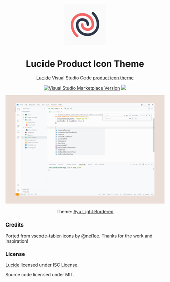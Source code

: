 <p align="center">
<img src="https://github.com/ZTL-UwU/vscode-icons-lucide/blob/main/icon.png?raw=true" height="130" width="130"/>
</p>

<h1 align="center">Lucide Product Icon Theme</h1>

<p align="center"><a href="https://lucide.dev/">Lucide</a> Visual Studio Code <a href="https://code.visualstudio.com/api/extension-guides/product-icon-theme">product icon theme</a></p>

<p align="center">
<a href="https://marketplace.visualstudio.com/items?itemName=ztluwu.lucide-icons" target="__blank"><img src="https://img.shields.io/visual-studio-marketplace/v/ztluwu.lucide-icons.svg?color=EBDED6&amp;label=Marketplace&logo=visual-studio-code" alt="Visual Studio Marketplace Version" /></a>
<a href="https://ko-fi.com/ztl_uwu" target="__blank"><img src="https://img.shields.io/badge/sponsor%20me-EBDED6?logo=kofi&logoColor=5E5E5E"></a>
</p>

<p align="center">
<img src="https://github.com/ZTL-UwU/vscode-icons-lucide/blob/main/preview.png?raw=true"/>
</p>

<p align="center">
Theme: <a href="https://vscodethemes.com/e/teabyii.ayu/ayu-light-bordered" target="__blank">Ayu Light Bordered</a>
</p>

### Credits

Ported from [vscode-tabler-icons](https://github.com/nei1ee/vscode-tabler-icons) by [@nei1ee](https://github.com/nei1ee). Thanks for the work and inspiration!

### License

[Lucide](https://github.com/lucide-icons/lucide) licensed under [ISC License](https://github.com/lucide-icons/lucide/blob/main/LICENSE).

Source code licensed under MIT.
